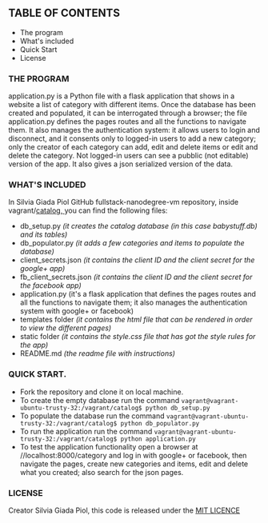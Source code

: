 ## TABLE OF CONTENTS

* The program
* What's included
* Quick Start
* License


### THE PROGRAM
application.py is a Python file with a flask application that shows in a website a list of category with different items. Once the database has been created and populated, it can be interrogated through a browser; the file application.py defines the pages routes and all the functions to navigate them. It also manages the authentication system: it allows users to login and disconnect, and it consents only to logged-in users to add a new category; only the creator of each category can add, edit and delete items or edit and delete the category. Not logged-in users can see a pubblic (not editable) version of the app. It also gives a json serialized version of the data.


### WHAT'S INCLUDED

In Silvia Giada Piol GitHub fullstack-nanodegree-vm repository, inside vagrant/[catalog, ](https://github.com/silviagiadapiol/fullstack-nanodegree-vm/tree/master/vagrant/catalog) you can find the following files:

* db_setup.py _(it creates the catalog database (in this case babystuff.db) and its tables)_
* db_populator.py _(it adds a few categories and items to populate the database)_
* client_secrets.json _(it contains the client ID and the client secret for the google+ app)_
* fb_client_secrets.json _(it contains the client ID and the client secret for the facebook app)_
* application.py (it's a flask application that defines the pages routes and all the functions to navigate them; it also manages the authentication system with google+ or facebook)
* templates folder _(it contains the html file that can be rendered in order to view the different pages)_
* static folder _(it contains the style.css file that has got the style rules for the app)_
* README.md _(the readme file with instructions)_


### QUICK START. 

* Fork the repository and clone it on local machine. 
* To create the empty database run the command `vagrant@vagrant-ubuntu-trusty-32:/vagrant/catalog$ python db_setup.py`
* To populate the database run the command `vagrant@vagrant-ubuntu-trusty-32:/vagrant/catalog$ python db_populator.py` 
* To run the application run the command `vagrant@vagrant-ubuntu-trusty-32:/vagrant/catalog$ python application.py`
* To test the application functionality open a browser at //localhost:8000/category and log in with google+ or facebook, then navigate the pages, create new categories and items, edit and delete what you created; also search for the json pages.


### LICENSE

Creator Silvia Giada Piol, this code is released under the [MIT LICENCE](http://choosealicense.com/licenses/mit/)